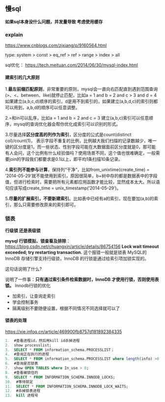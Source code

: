 ## 慢sql

**如果sql本身没什么问题，并发量导致   考虑使用缓存**

### explain
https://www.cnblogs.com/zjxiang/p/9160564.html

type:
system > const > eq_ref > ref > range > index > all

sql优化： https://tech.meituan.com/2014/06/30/mysql-index.html
#### 建索引的几大原则

1.**最左前缀匹配原则**，非常重要的原则，mysql会一直向右匹配直到遇到范围查询(>、<、between、like)就停止匹配，比如a = 1 and b = 2 and c > 3 and d = 4 如果建立(a,b,c,d)顺序的索引，d是用不到索引的，如果建立(a,b,d,c)的索引则都可以用到，a,b,d的顺序可以任意调整。

2.=和in可以乱序，比如a = 1 and b = 2 and c = 3 建立(a,b,c)索引可以任意顺序，mysql的查询优化器会帮你优化成索引可以识别的形式。

3.尽量选择**区分度高的列作为索引**，区分度的公式是count(distinct col)/count(1)， 表示字段不重复的比例，比例越大我们扫描的记录数越少，唯一键的区分度是1，而一些状态、性别字段可能在大数据面前区分度就是0，那可能有人会问，这个比例有什么经验值吗？使用场景不同，这个值也很难确定，一般需要join的字段我们都要求是0.1以上，即平均1条扫描10条记录。

4.**索引列不能参与计算**，保持列“干净”，比如from_unixtime(create_time) = ’2014-05-29’就不能使用到索引，原因很简单，b+树中存的都是数据表中的字段值，但进行检索时，需要把所有元素都应用函数才能比较，显然成本太大。所以语句应该写成create_time = unix_timestamp(’2014-05-29’)。

5.**尽量的扩展索引，不要新建索引**。比如表中已经有a的索引，现在要加(a,b)的索引，那么只需要修改原来的索引即可。

### 锁表
**行级锁  还是表级锁**

 **mysql 行锁模拟、锁查看及排除**：https://blog.csdn.net/chuangxin/article/details/86754156
**Lock wait timeout exceeded; try restarting transaction.** 这个报错一般就是锁表
MySQL的 InnoDB 存储引擎支持行级锁，InnoDB 的行锁是通过给索引项加锁实现的。

这句话说明了什么?

说明了一件事：**只有通过索引条件检索数据时，InnoDB 才使用行锁，否则使用表锁。**
 Innodb行锁的优化
-   加索引，让查询走索引
-   学会控制事务
-   隔离级别不要随便设置，根据不同情况不同选择就可以了


#### 锁表的处理
https://xie.infoq.cn/article/469900fb8757d181892384335

```sql
1.  #查看进程id，然后用kill id杀掉进程
2.  show processlist;
3.  SELECT * FROM information_schema.PROCESSLIST；
4.  #查询正在执行的进程
5.  SELECT * FROM information_schema.PROCESSLIST where length(info) >0 ;
6.  #查询是否锁表
7.  show OPEN TABLES where In_use > 0;
8.  #查看被锁住的
9.  SELECT * FROM INFORMATION_SCHEMA.INNODB_LOCKS;
10.  #等待锁定
11.  SELECT * FROM INFORMATION_SCHEMA.INNODB_LOCK_WAITS;
12.  #杀掉锁表进程
13.  kill 进程号
```